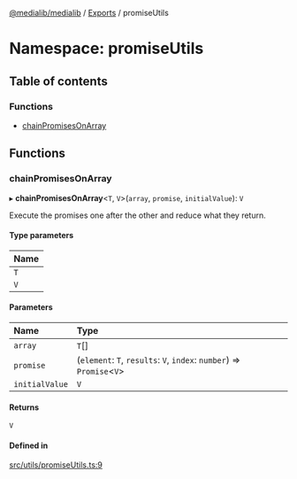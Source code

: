 [@medialib/medialib](../README.md) / [Exports](../modules.md) / promiseUtils

# Namespace: promiseUtils

## Table of contents

### Functions

- [chainPromisesOnArray](promiseUtils.md#chainpromisesonarray)

## Functions

### chainPromisesOnArray

▸ **chainPromisesOnArray**<`T`, `V`\>(`array`, `promise`, `initialValue`): `V`

Execute the promises one after the other and reduce what they return.

#### Type parameters

| Name |
| :------ |
| `T` |
| `V` |

#### Parameters

| Name | Type |
| :------ | :------ |
| `array` | `T`[] |
| `promise` | (`element`: `T`, `results`: `V`, `index`: `number`) => `Promise`<`V`\> |
| `initialValue` | `V` |

#### Returns

`V`

#### Defined in

[src/utils/promiseUtils.ts:9](https://github.com/medialib-project/medialib/blob/23e7a19/src/utils/promiseUtils.ts#L9)

